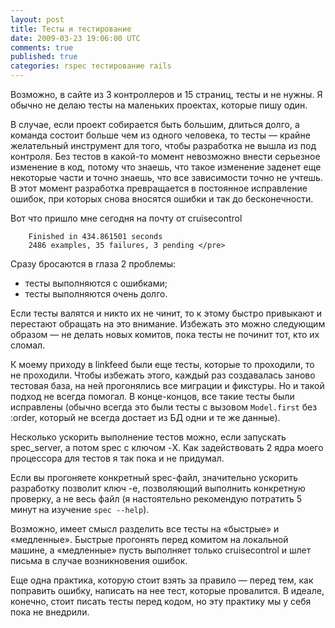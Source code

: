 ```yaml
---
layout: post
title: Тесты и тестирование
date: 2009-03-23 19:06:00 UTC
comments: true
published: true
categories: rspec тестирование rails
---
```


Возможно, в сайте из 3 контроллеров и 15 страниц, тесты и не нужны. Я обычно не делаю тесты на маленьких проектах,
которые пишу один.

В случае, если проект собирается быть большим, длиться долго, а команда состоит больше чем из одного человека, то
тесты — крайне желательный инструмент для того, чтобы разработка не вышла из под контроля. Без тестов в какой-то момент
невозможно внести серьезное изменение в код, потому что знаешь, что такое изменение заденет еще некоторые части и точно
знаешь, что все зависимости точно не учтешь. В этот момент разработка превращается в постоянное исправление ошибок, при
которых снова вносятся ошибки и так до бесконечности.

Вот что пришло мне сегодня на почту от cruisecontrol

```
    Finished in 434.861501 seconds
    2486 examples, 35 failures, 3 pending </pre>
```

Сразу бросаются в глаза 2 проблемы:

* тесты выполняются с ошибками;
* тесты выполняются очень долго.

Если тесты валятся и никто их не чинит, то к этому быстро привыкают и перестают обращать на это внимание. Избежать это
можно следующим образом — не делать новых комитов, пока тесты не починит тот, кто их сломал.

К моему приходу в linkfeed были еще тесты, которые то проходили, то не проходили. Чтобы избежать этого, каждый раз
создавалась заново тестовая база, на ней прогонялись все миграции и фикстуры. Но и такой подход не всегда помогал. В
конце-концов, все такие тесты были исправлены (обычно всегда это были тесты с вызовом `Model.first` без :order, который не всегда
достает из БД одни и те же данные).

Несколько ускорить выполнение тестов можно, если запускать spec_server, а потом spec с ключом -X. Как задействовать 2
ядра моего процессора для тестов я так пока и не придумал.

Если вы прогоняете конкретный spec-файл, значительно ускорить разработку позволит ключ -e, позволяющий выполнить
конкретную проверку, а не весь файл (я настоятельно рекомендую потратить 5 минут на изучение `spec --help`).

Возможно, имеет смысл разделить все тесты на «быстрые» и «медленные». Быстрые прогонять перед комитом на локальной
машине, а «медленные» пусть выполняет только cruisecontrol и шлет письма в случае возникновения ошибок.

Еще одна практика, которую стоит взять за правило — перед тем, как поправить ошибку, написать на нее тест, которые
провалится. В идеале, конечно, стоит писать тесты перед кодом, но эту практику мы у себя пока не внедрили.

